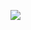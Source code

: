 [![](https://github.com/fiji/Fiji_Developer/actions/workflows/build-main.yml/badge.svg)](https://github.com/fiji/Fiji_Developer/actions/workflows/build-main.yml)

